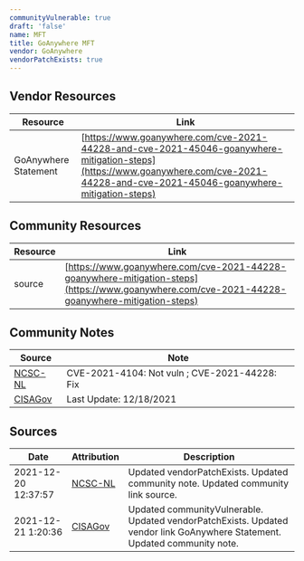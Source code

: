 ```yaml
---
communityVulnerable: true
draft: 'false'
name: MFT
title: GoAnywhere MFT
vendor: GoAnywhere
vendorPatchExists: true
---
```


## Vendor Resources
| Resource | Link |
| --- | --- |
| GoAnywhere Statement | [https://www.goanywhere.com/cve-2021-44228-and-cve-2021-45046-goanywhere-mitigation-steps](https://www.goanywhere.com/cve-2021-44228-and-cve-2021-45046-goanywhere-mitigation-steps) |

## Community Resources
| Resource | Link |
| --- | --- |
| source | [https://www.goanywhere.com/cve-2021-44228-goanywhere-mitigation-steps](https://www.goanywhere.com/cve-2021-44228-goanywhere-mitigation-steps) |

## Community Notes
| Source | Note |
| --- | --- |
| [NCSC-NL](https://github.com/NCSC-NL/log4shell/blob/main/software/README.md) | CVE-2021-4104: Not vuln ; CVE-2021-44228: Fix </ul> |
| [CISAGov](https://raw.githubusercontent.com/cisagov/log4j-affected-db/develop/README.md) | Last Update: 12/18/2021 |

## Sources
| Date | Attribution | Description |
| --- | --- | --- |
| 2021-12-20 12:37:57 | [NCSC-NL](https://github.com/NCSC-NL/log4shell/blob/main/software/README.md) | Updated vendorPatchExists. Updated community note. Updated community link source.  |
| 2021-12-21 1:20:36 | [CISAGov](https://raw.githubusercontent.com/cisagov/log4j-affected-db/develop/README.md) | Updated communityVulnerable. Updated vendorPatchExists. Updated vendor link GoAnywhere Statement. Updated community note.  |

